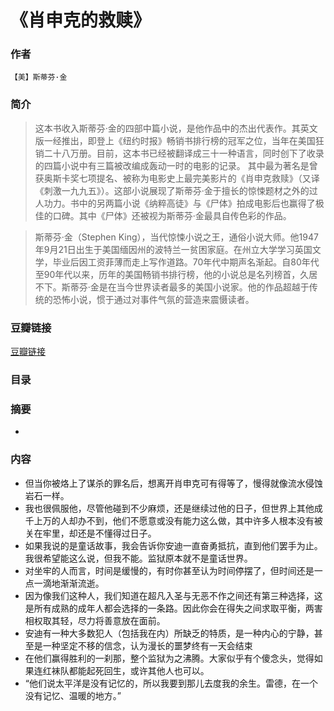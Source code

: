 《肖申克的救赎》
=============================

### 作者
    【美】斯蒂芬·金 

### 简介
> 这本书收入斯蒂芬·金的四部中篇小说，是他作品中的杰出代表作。其英文版一经推出，即登上《纽约时报》畅销书排行榜的冠军之位，当年在美国狂销二十八万册。目前，这本书已经被翻译成三十一种语言，同时创下了收录的四篇小说中有三篇被改编成轰动一时的电影的记录。
其中最为著名是曾获奥斯卡奖七项提名、被称为电影史上最完美影片的《肖申克救赎》（又译《刺激一九九五》）。这部小说展现了斯蒂芬·金于擅长的惊悚题材之外的过人功力。书中的另两篇小说《纳粹高徒》与《尸体》拍成电影后也赢得了极佳的口碑。其中《尸体》还被视为斯蒂芬·金最具自传色彩的作品。

> 斯蒂芬·金（Stephen King），当代惊悚小说之王，通俗小说大师。他1947年9月21日出生于美国缅因州的波特兰一贫困家庭。在州立大学学习英国文学，毕业后因工资菲薄而走上写作道路。70年代中期声名渐起。自80年代至90年代以来，历年的美国畅销书排行榜，他的小说总是名列榜首，久居不下。斯蒂芬·金是在当今世界读者最多的美国小说家。他的作品超越于传统的恐怖小说，惯于通过对事件气氛的营造来震慑读者。

### 豆瓣链接
  [豆瓣链接](http://book.douban.com/subject/1829226/)

### 目录


### 摘要 
* 

### 内容
* 但当你被烙上了谋杀的罪名后，想离开肖申克可有得等了，慢得就像流水侵蚀岩石一样。
* 我也很佩服他，尽管他碰到不少麻烦，还是继续过他的日子，但世界上其他成千上万的人却办不到，他们不愿意或没有能力这么做，其中许多人根本没有被关在牢里，却还是不懂得过日子。
* 如果我说的是童话故事，我会告诉你安迪一直奋勇抵抗，直到他们罢手为止。我很希望能这么说，但我不能。监狱原本就不是童话世界。
* 对坐牢的人而言，时间是缓慢的，有时你甚至认为时间停摆了，但时间还是一点一滴地渐渐流逝。
* 因为像我们这种人，我们知道在超凡入圣与无恶不作之间还有第三种选择，这是所有成熟的成年人都会选择的一条路。因此你会在得失之间求取平衡，两害相权取其轻，尽力将善意放在面前。
* 安迪有一种大多数犯人（包括我在内）所缺乏的特质，是一种内心的宁静，甚至是一种坚定不移的信念，认为漫长的噩梦终有一天会结束
* 在他们赢得胜利的一刹那，整个监狱为之沸腾。大家似乎有个傻念头，觉得如果连红袜队都能起死回生，或许其他人也可以。
* “他们说太平洋是没有记忆的，所以我要到那儿去度我的余生。雷德，在一个没有记忆、温暖的地方。”

